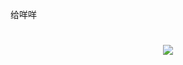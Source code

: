 给咩咩
<h1 align="center">
  <a href="https://sunguoqi.com/">
    <img src="https://readme-typing-svg.herokuapp.com/?lines=console.log(%22Hello%2C%20World!%22);致应归不归人&center=true&size=27">
  </a>
</h1>
